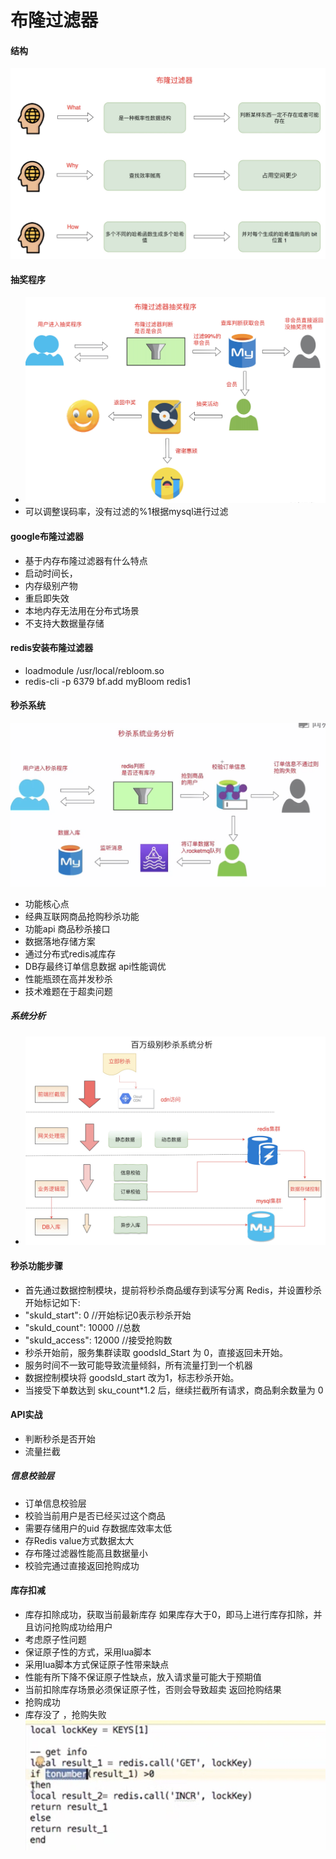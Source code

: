 # 布隆过滤器

#### 结构
![-w1134](media/15710044750017/15710044945778.jpg)

#### 抽奖程序
* ![-w1142](media/15710044750017/15710046156516.jpg)
* 可以调整误码率，没有过滤的%1根据mysql进行过滤


####  google布隆过滤器
* 基于内存布隆过滤器有什么特点
* 启动时间长，
* 内存级别产物
* 重启即失效
* 本地内存无法用在分布式场景
* 不支持大数据量存储

#### redis安装布隆过滤器
* loadmodule /usr/local/rebloom.so
* redis-cli -p 6379 bf.add myBloom redis1

#### 秒杀系统
![-w1015](media/15710044750017/15710055062721.jpg)
* 功能核心点
* 经典互联网商品抢购秒杀功能
* 功能api 商品秒杀接口
* 数据落地存储方案
* 通过分布式redis减库存
* DB存最终订单信息数据 api性能调优
* 性能瓶颈在高并发秒杀
* 技术难题在于超卖问题

##### 系统分析
* ![-w1156](media/15710044750017/15710057936881.jpg)

#### 秒杀功能步骤
* 首先通过数据控制模块，提前将秒杀商品缓存到读写分离 Redis，并设置秒杀开始标记如下:
* "skuId_start": 0 //开始标记0表示秒杀开始
* "skuId_count": 10000 //总数 
* "skuId_access": 12000 //接受抢购数
* 秒杀开始前，服务集群读取 goodsId_Start 为 0，直接返回未开始。 
* 服务时间不一致可能导致流量倾斜，所有流量打到一个机器
* 数据控制模块将 goodsId_start 改为1，标志秒杀开始。
* 当接受下单数达到 sku_count*1.2 后，继续拦截所有请求，商品剩余数量为 0

#### API实战
* 判断秒杀是否开始
* 流量拦截

##### 信息校验层
* 订单信息校验层
* 校验当前用户是否已经买过这个商品
* 需要存储用户的uid 存数据库效率太低
* 存Redis value方式数据太大 
* 存布隆过滤器性能高且数据量小
* 校验完通过直接返回抢购成功

#### 库存扣减
* 库存扣除成功，获取当前最新库存 如果库存大于0，即马上进行库存扣除，并且访问抢购成功给用户 
* 考虑原子性问题
* 保证原子性的方式，采用lua脚本
* 采用lua脚本方式保证原子性带来缺点
* 性能有所下降不保证原子性缺点，放入请求量可能大于预期值
* 当前扣除库存场景必须保证原子性，否则会导致超卖 返回抢购结果
* 抢购成功
* 库存没了 ，抢购失败
![-w385](media/15710044750017/15710074434359.jpg)
